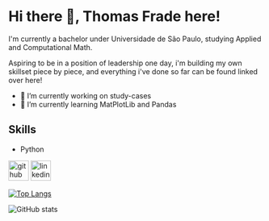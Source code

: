 # Hi there 👋, Thomas Frade here!
I'm currently a bachelor under Universidade de São Paulo, studying Applied and Computational Math.

Aspiring to be in a position of leadership one day, i'm building my own skillset piece by piece, and everything i've done so far can be found linked over here!

- 🔭 I’m currently working on study-cases 
- 🌱 I’m currently learning MatPlotLib and Pandas 

## Skills

- Python

[<img src='https://cdn.jsdelivr.net/npm/simple-icons@3.0.1/icons/github.svg' alt='github' height='40'>](https://github.com/Thomfradeh)  [<img src='https://cdn.jsdelivr.net/npm/simple-icons@3.0.1/icons/linkedin.svg' alt='linkedin' height='40'>](https://www.linkedin.com/in/thomas-machado-frade-355104214/)  

[![Top Langs](https://github-readme-stats.vercel.app/api/top-langs/?username=Thomfradeh)](https://github.com/anuraghazra/github-readme-stats)

![GitHub stats](https://github-readme-stats.vercel.app/api?username=Thomfradeh&show_icons=true)  
